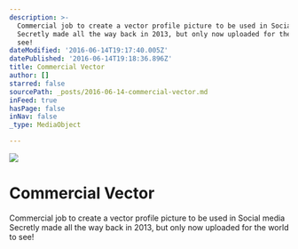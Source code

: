 ```yaml
---
description: >-
  Commercial job to create a vector profile picture to be used in Social media  
  Secretly made all the way back in 2013, but only now uploaded for the world to
  see!
dateModified: '2016-06-14T19:17:40.005Z'
datePublished: '2016-06-14T19:18:36.896Z'
title: Commercial Vector
author: []
starred: false
sourcePath: _posts/2016-06-14-commercial-vector.md
inFeed: true
hasPage: false
inNav: false
_type: MediaObject

---
```

![](https://the-grid-user-content.s3-us-west-2.amazonaws.com/24b33881-65de-4bb5-97ad-066b16538826.png)

# Commercial Vector

Commercial job to create a vector profile picture to be used in Social media   
Secretly made all the way back in 2013, but only now uploaded for the world to see!